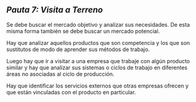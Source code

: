 ## _Pauta 7: Visita a Terreno_

Se debe buscar el mercado objetivo y analizar sus necesidades. De esta misma forma también se debe buscar un mercado potencial.

Hay que analizar aquellos productos que son competencia y los que son sustitutos de modo de aprender sus métodos de trabajo.

Luego hay que ir a visitar a una empresa que trabaje con algún producto similar y hay que analizar sus sistemas o ciclos de trabajo en diferentes áreas no asociadas al ciclo de producción.

Hay que identificar los servicios externos que otras empresas ofrecen y que están vinculadas con el producto en particular.